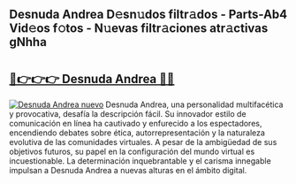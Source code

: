 ## Desnuda Andrea D𝚎sn𝚞dos filtr𝚊dos - Parts-Ab4 Vid𝚎os f𝚘tos - N𝚞evas filtr𝚊ciones atr𝚊ctivas gNhha

# <h2><a href="http://mbbs3r.tromn.icu/?c=Desnuda+Andrea">🔗👉👉👉 Desnuda Andrea 🔗🔗</a></h2>

[![Desnuda Andrea nuevo](https://i.imgur.com/pEAQMta.gif)](http://mbbs3r.tromn.icu/?c=Desnuda+Andrea)
Desnuda Andrea, una personalidad multifacética y provocativa, desafía la descripción fácil. Su innovador estilo de comunicación en línea ha cautivado y enfurecido a los espectadores, encendiendo debates sobre ética, autorrepresentación y la naturaleza evolutiva de las comunidades virtuales. A pesar de la ambigüedad de sus objetivos futuros, su papel en la configuración del mundo virtual es incuestionable. La determinación inquebrantable y el carisma innegable impulsan a Desnuda Andrea a nuevas alturas en el ámbito digital.
